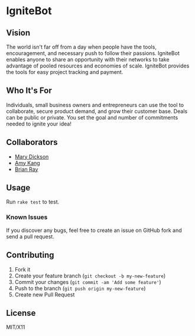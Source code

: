 # IgniteBot

## Vision

The world isn't far off from a day when people have the tools, encouragement, and necessary push to follow their passions. IgniteBot enables anyone to share an opportunity with their networks to take advantage of pooled resources and economies of scale. IgniteBot provides the tools for easy project tracking and payment.

## Who It's For

Individuals, small business owners and entrepreneurs can use the tool to collaborate, secure product demand, and grow their customer base. Deals can be public or private. You set the goal and number of commitments needed to ignite your idea!

## Collaborators

* [Mary Dickson](https://github.com/marythought)
* [Amy Kang](http://www.amykang.net/)
* [Brian Ray](https://github.com/brayzen)

## Usage
Run `rake test` to test.

### Known Issues

If you discover any bugs, feel free to create an issue on GitHub fork and
send a pull request.

## Contributing

1. Fork it
2. Create your feature branch (`git checkout -b my-new-feature`)
3. Commit your changes (`git commit -am 'Add some feature'`)
4. Push to the branch (`git push origin my-new-feature`)
5. Create new Pull Request

## License

MIT/X11
